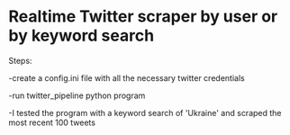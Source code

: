 # Realtime Twitter scraper by user or by keyword search


Steps:

-create a config.ini file with all the necessary twitter credentials

-run twitter_pipeline python program

-I tested the program with a keyword search of 'Ukraine' and scraped the most recent 100 tweets
